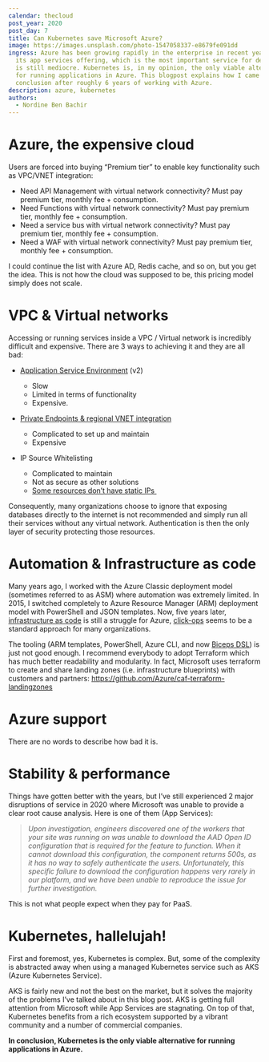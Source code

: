 ```yaml
---
calendar: thecloud
post_year: 2020
post_day: 7
title: Can Kubernetes save Microsoft Azure?
image: https://images.unsplash.com/photo-1547058337-e8679fe091dd
ingress: Azure has been growing rapidly in the enterprise in recent years. But
  its app services offering, which is the most important service for developers,
  is still mediocre. Kubernetes is, in my opinion, the only viable alternative
  for running applications in Azure. This blogpost explains how I came to that
  conclusion after roughly 6 years of working with Azure.
description: azure, kubernetes
authors:
  - Nordine Ben Bachir
---
```

# Azure, the expensive cloud

Users are forced into buying “Premium tier” to enable key functionality such as VPC/VNET integration:

* Need API Management with virtual network connectivity? Must pay premium tier, monthly fee + consumption.
* Need Functions with virtual network connectivity? Must pay premium tier, monthly fee + consumption.
* Need a service bus with virtual network connectivity? Must pay premium tier, monthly fee + consumption.
* Need a WAF with virtual network connectivity? Must pay premium tier, monthly fee + consumption.

I could continue the list with Azure AD, Redis cache, and so on, but you get the idea. This is not how the cloud was supposed to be, this pricing model simply does not scale.

# VPC & Virtual networks

Accessing or running services inside a VPC / Virtual network is incredibly difficult and expensive. There are 3 ways to achieving it and they are all bad:

* [Application Service Environment](https://github.com/uglide/azure-content/blob/master/articles/app-service-web/app-service-web-how-to-create-an-app-service-environment.md) (v2)

  * Slow
  * Limited in terms of functionality
  * Expensive.
* [Private Endpoints & regional VNET integration](https://docs.microsoft.com/en-us/azure/app-service/web-sites-integrate-with-vnet)

  * Complicated to set up and maintain
  * Expensive 
* IP Source Whitelisting

  * Complicated to maintain
  * Not as secure as other solutions
  * [Some resources don’t have static IPs ](https://docs.microsoft.com/en-us/azure/app-service/overview-inbound-outbound-ips)

Consequently, many organizations choose to ignore that exposing databases directly to the internet is not recommended and simply run all their services without any virtual network. Authentication is then the only layer of security protecting those resources.

# Automation & Infrastructure as code 

Many years ago, I worked with the Azure Classic deployment model (sometimes referred to as ASM) where automation was extremely limited. In 2015, I switched completely to Azure Resource Manager (ARM) deployment model with PowerShell and JSON templates. Now, five years later, [infrastructure as code](https://martinfowler.com/bliki/InfrastructureAsCode.html) is still a struggle for Azure, [click-ops](https://www.august.com.au/blog/killing-click-ops-what-it-is-why-its-problematic-and-how-to-avoid-it/) seems to be a standard approach for many organizations. 

The tooling (ARM templates, PowerShell, Azure CLI, and now [Biceps DSL](https://github.com/Azure/bicep)) is just not good enough. I recommend everybody to adopt Terraform which has much better readability and modularity. In fact, Microsoft uses terraform to create and share landing zones (i.e. infrastructure blueprints) with customers and partners: <https://github.com/Azure/caf-terraform-landingzones>

# Azure support

There are no words to describe how bad it is. 

# Stability & performance

Things have gotten better with the years, but I’ve still experienced 2 major disruptions of service in 2020 where Microsoft was unable to provide a clear root cause analysis. Here is one of them (App Services):

> *Upon investigation, engineers discovered one of the workers that your site was running on was unable to download the AAD Open ID configuration that is required for the feature to function. When it cannot download this configuration, the component returns 500s, as it has no way to safely authenticate the users. Unfortunately, this specific failure to download the configuration happens very rarely in our platform, and we have been unable to reproduce the issue for further investigation.*

This is not what people expect when they pay for PaaS.

# Kubernetes, hallelujah!

First and foremost, yes, Kubernetes is complex. But, some of the complexity is abstracted away when using a managed Kubernetes service such as AKS (Azure Kubernetes Service).

AKS is fairly new and not the best on the market, but it solves the majority of the problems I’ve talked about in this blog post. AKS is getting full attention from Microsoft while App Services are stagnating. On top of that, Kubernetes benefits from a rich ecosystem supported by a vibrant community and a number of commercial companies. 

**In conclusion, Kubernetes is the only viable alternative for running applications in Azure.**